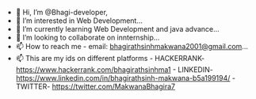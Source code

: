 - 👋 Hi, I’m @Bhagi-developer,
- 👀 I’m interested in Web Development...
- 🌱 I’m currently learning  Web Development and java advance...
- 💞️ I’m looking to collaborate on innternship...
- 📫 How to reach me - email: bhagirathsinhmakwana2001@gmail.com...
- 📫 This are my ids on different platforms -  HACKERRANK- https://www.hackerrank.com/bhagirathsinhma1
                                             - LINKEDIN- https://www.linkedin.com/in/bhagirathsinh-makwana-b5a199194/
                                             - TWITTER- https://twitter.com/MakwanaBhagira7  
<!---
Bhagi-developer/Bhagi-developer is a ✨ special ✨ repository because its `README.md` (this file) appears on your GitHub profile.
You can click the Preview link to take a look at your changes.
--->
